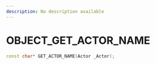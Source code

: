 ```yaml
---
description: No description available 
---
```


# OBJECT\_GET_ACTOR_NAME

```cpp
const char* GET_ACTOR_NAME(Actor _Actor);
```